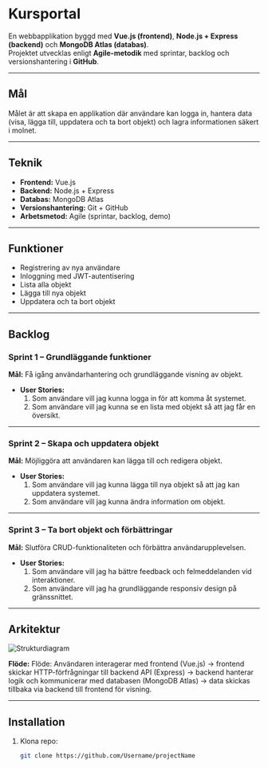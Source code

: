 # Kursportal

En webbapplikation byggd med **Vue.js (frontend)**, **Node.js + Express (backend)** och **MongoDB Atlas (databas)**.  
Projektet utvecklas enligt **Agile-metodik** med sprintar, backlog och versionshantering i **GitHub**.  

---

## Mål

Målet är att skapa en applikation där användare kan logga in, hantera data (visa, lägga till, uppdatera och ta bort objekt) och lagra informationen säkert i molnet.

---

## Teknik
- **Frontend:** Vue.js  
- **Backend:** Node.js + Express  
- **Databas:** MongoDB Atlas  
- **Versionshantering:** Git + GitHub  
- **Arbetsmetod:** Agile (sprintar, backlog, demo)  

---

## Funktioner
- Registrering av nya användare  
- Inloggning med JWT-autentisering  
- Lista alla objekt  
- Lägga till nya objekt  
- Uppdatera och ta bort objekt  

---

## Backlog

### Sprint 1 – Grundläggande funktioner
**Mål:** Få igång användarhantering och grundläggande visning av objekt.  
- **User Stories:**
  1. Som användare vill jag kunna logga in för att komma åt systemet.  
  2. Som användare vill jag kunna se en lista med objekt så att jag får en översikt.  

---

### Sprint 2 – Skapa och uppdatera objekt
**Mål:** Möjliggöra att användaren kan lägga till och redigera objekt.  
- **User Stories:**
  1. Som användare vill jag kunna lägga till nya objekt så att jag kan uppdatera systemet.  
  2. Som användare vill jag kunna ändra information om objekt.  

---

### Sprint 3 – Ta bort objekt och förbättringar
**Mål:** Slutföra CRUD-funktionaliteten och förbättra användarupplevelsen.  
- **User Stories:** 
  1. Som användare vill jag ha bättre feedback och felmeddelanden vid interaktioner.  
  2. Som användare vill jag ha grundläggande responsiv design på gränssnittet.

---

## Arkitektur

![Strukturdiagram](../Projektv38/diagram3.png)


**Flöde:**
Flöde: Användaren interagerar med frontend (Vue.js) → frontend skickar HTTP-förfrågningar till backend API (Express) → backend hanterar logik och kommunicerar med databasen (MongoDB Atlas) → data skickas tillbaka via backend till frontend för visning.

---

## Installation

1. Klona repo:  
   ```bash
   git clone https://github.com/Username/projectName